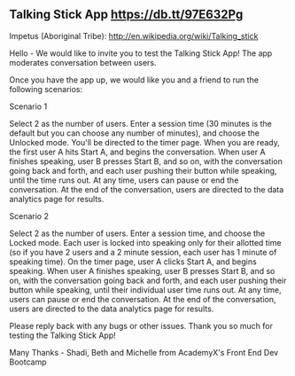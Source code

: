 Talking Stick App
https://db.tt/97E632Pg
---------------------------------------------
Impetus (Aboriginal Tribe): http://en.wikipedia.org/wiki/Talking_stick


Hello - We would like to invite you to test the Talking Stick App! The app moderates conversation between users.

Once you have the app up, we would like you and a friend to run the following scenarios:

Scenario 1

Select 2 as the number of users. Enter a session time (30 minutes is the default but you can choose any number of minutes), and choose the Unlocked mode. You'll be directed to the timer page. When you are ready, the first user A hits Start A, and begins the conversation. When user A finishes speaking, user B presses Start B, and so on, with the conversation going back and forth, and each user pushing their button while speaking, until the time runs out. At any time, users can pause or end the conversation. At the end of the conversation, users are directed to the data analytics page for results.

Scenario 2

Select 2 as the number of users. Enter a session time, and choose the Locked mode. Each user is locked into speaking only for their allotted time (so if you have 2 users and a 2 minute session, each user has 1 minute of speaking time). On the timer page, user A clicks Start A, and begins speaking. When user A finishes speaking, user B presses Start B, and so on, with the conversation going back and forth, and each user pushing their button while speaking, until their individual user time runs out. At any time, users can pause or end the conversation. At the end of the conversation, users are directed to the data analytics page for results.

Please reply back with any bugs or other issues. Thank you so much for testing the Talking Stick App!

Many Thanks - Shadi, Beth and Michelle from AcademyX's Front End Dev Bootcamp
